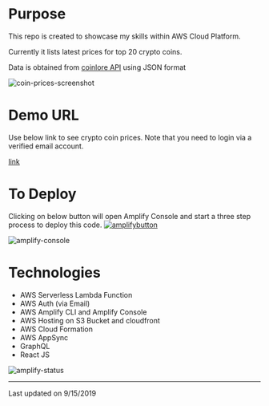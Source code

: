 
# Purpose

This repo is created to showcase my skills within AWS Cloud Platform.

Currently it lists latest prices for top 20 crypto coins.

Data is obtained from [coinlore API](https://api.coinlore.com/api/tickers/?start=0&limit=20) using JSON format

![coin-prices-screenshot](https://raw.githubusercontent.com/bilgrami/resume/master/amplify-app/public/coin-prices-screenshot.JPG "coin-prices-screenshot.JPG")

# Demo URL

Use below link to see crypto coin prices. Note that you need to login via a verified email account.

[link](http://syedbilgrami-hostingproject-dev-dev.s3-website-us-east-1.amazonaws.com/)

# To Deploy

Clicking on below button will open Amplify Console and start a three step process to deploy this code.
[![amplifybutton](https://oneclick.amplifyapp.com/button.svg)](https://console.aws.amazon.com/amplify/home#/deploy?repo=https://github.com/bilgrami/resume)

![amplify-console](https://d2908q01vomqb2.cloudfront.net/da4b9237bacccdf19c0760cab7aec4a8359010b0/2019/07/24/2019-07-24_15-36-32-1024x465.png "amplify-console")

# Technologies

* AWS Serverless Lambda Function
* AWS Auth (via Email)
* AWS Amplify CLI and Amplify Console
* AWS Hosting on S3 Bucket and cloudfront
* AWS Cloud Formation
* AWS AppSync
* GraphQL
* React JS

![amplify-status](https://raw.githubusercontent.com/bilgrami/resume/master/amplify-app/public/amplify-status.JPG "amplify status")

---
Last updated on 9/15/2019


